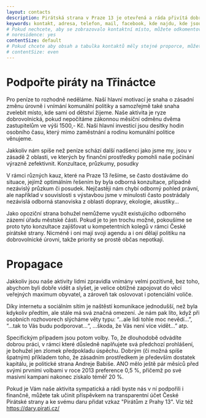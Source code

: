 ```yaml
---
layout: contacts
description: Pirátská strana v Praze 13 je otevřená a ráda přivítá dobrovolníky a odpoví na dotazy kritiků.
keywords: kontakt, adresa, telefon, mail, facebook, kde najdu, kde jsou
# Pokud nechcete, aby se zobrazovalo kontaktní místo, můžete odkomentovat následující řádek:
# noresidence: yes
contentSize: default
# Pokud chcete aby obsah a tabulka kontaktů měly stejné proporce, můžete použít:
# contentSize: even
---
```


<div class="o-section-header o-section-header--indented">
  <h1 class="t-h2-alt"> Podpořte piráty na Třináctce </h1>
</div>

Pro peníze to rozhodně neděláme. Naší hlavní motivací je snaha o zásadní změnu úrovně i vnímání komunální politiky a samozřejmě také snaha zvelebit místo, kde sami od dětství žijeme. Naše aktivita je ryze dobrovolnická, pokud nepočítáme zákonnou měsíční odměnu dvěma zastupitelům ve výši 1500,- Kč. Naší hlavní investicí jsou desítky hodin osobního času, který mimo zaměstnání a rodinu komunální politice věnujeme.

Jakkoliv nám spíše než peníze schází další nadšenci jako jsme my, jsou v zásadě 2 oblasti, ve kterých by finanční prostředky pomohli naše počínání výrazně zefektivnit. Konzultace, průzkumy, posudky

V rámci různých kauz, které na Praze 13 řešíme, se často dostáváme do situace, jejímž optimálním řešením by byla odborná konzultace, případně nezávislý průzkum či posudek. Nejčastěji nám chybí odborný pohled právní, ale například v souvislosti s výstavbou jsme v minulosti často postrádaly nezávislá odborná stanoviska z oblasti dopravy, ekologie, akustiky...

Jako opoziční strana bohužel nemůžeme využít existujícího odborného zázemí úřadu městské části. Pokud je to jen trochu možné, pokoušíme se proto tyto konzultace zajišťovat u kompetentních kolegů v rámci České pirátské strany. Nicméně i oni mají svoji agendu a i oni dělají politiku na dobrovolnické úrovni, takže priority se prostě občas nepotkají.


<div class="o-section-header o-section-header--indented">
  <h1 class="t-h2-alt"> Propagace </h1>
</div>



Jakkoliv jsou naše aktivity lidmi zpravidla vnímány velmi pozitivně, bez toho, abychom byli dobře vidět a slyšet, je velice obtížné zapojovat do věcí veřejných maximum obyvatel, a zároveň tak oslovovat i potenciální voliče.

Díky internetu a sociálním sítím je naštěstí komunikace jednodušší, než byla kdykoliv předtím, ale stále má svá značná omezení. Je nám pak líto, když při osobních rozhovorech slýcháme věty typu: “...ale lidi tohle moc nevědí...”, “...tak to Vás budu podporovat...“, ...škoda, že Vás není více vidět...” atp.

Specifickým případem jsou potom volby. To, že dlouhodobě odvádíte dobrou práci, v rámci které důsledně naplňujete svá předchozí prohlášení, je bohužel jen zlomek předpokladu úspěchu. Dobrým (či možná spíše špatným) příkladem toho, že zásadním prostředkem je především dostatek kapitálu, je politické strana Andreje Babiše. ANO mělo ještě pár měsíců před svými prvními volbami v roce 2013 preference 0,5 %, přičemž po své masivní kampani nakonec získalo téměř 20 %.

Pokud je Vám naše aktivita sympatická a rádi byste nás v ní podpořili i finančně, můžete tak učinit příspěvkem na transparentní účet České Pirátské strany a ke svému daru přidat vzkaz "Pirátům z Prahy 13". Viz též <a href="https://dary.pirati.cz/" target="_blank">https://dary.pirati.cz/</a>
